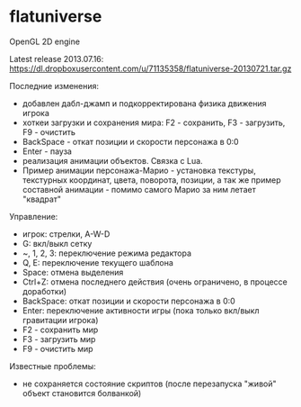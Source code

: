 flatuniverse
============

OpenGL 2D engine

Latest release 2013.07.16: https://dl.dropboxusercontent.com/u/71135358/flatuniverse-20130721.tar.gz

Последние изменения:
- добавлен дабл-джамп и подкорректирована физика движения игрока
- хоткеи загрузки и сохранения мира: F2 - сохранить, F3 - загрузить, F9 - очистить
- BackSpace - откат позиции и скорости персонажа в 0:0
- Enter - пауза
- реализация анимации объектов. Связка с Lua.
- Пример анимации персонажа-Марио - установка текстуры, текстурных координат, цвета, поворота, позиции, а так же пример составной анимации - помимо самого Марио за ним летает "квадрат"


Управление:
- игрок: стрелки, A-W-D
- G: вкл/выкл сетку
- ~, 1, 2, 3: переключение режима редактора
- Q, E: переключение текущего шаблона
- Space: отмена выделения
- Ctrl+Z: отмена последнего действия (очень ограничено, в процессе доработки)
- BackSpace: откат позиции и скорости персонажа в 0:0
- Enter: переключение активности игры (пока только вкл/выкл гравитации игрока)
- F2 - сохранить мир
- F3 - загрузить мир
- F9 - очистить мир

Известные проблемы:
- не сохраняется состояние скриптов (после перезапуска "живой" объект становится болванкой)

